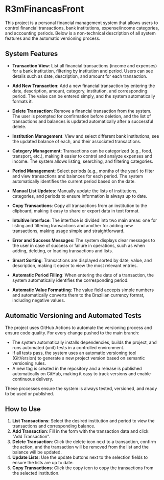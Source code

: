 # R3mFinancasFront

This project is a personal financial management system that allows users to control financial transactions, bank institutions, expense/income categories, and accounting periods. Below is a non-technical description of all system features and the automatic versioning process.

## System Features

- **Transaction View**: List all financial transactions (income and expenses) for a bank institution, filtering by institution and period. Users can see details such as date, description, and amount for each transaction.

- **Add New Transaction**: Add a new financial transaction by entering the date, description, amount, category, institution, and corresponding period. The value can be entered simply, and the system automatically formats it.

- **Delete Transaction**: Remove a financial transaction from the system. The user is prompted for confirmation before deletion, and the list of transactions and balances is updated automatically after a successful delete.

- **Institution Management**: View and select different bank institutions, see the updated balance of each, and their associated transactions.

- **Category Management**: Transactions can be categorized (e.g., food, transport, etc.), making it easier to control and analyze expenses and income. The system allows listing, searching, and filtering categories.

- **Period Management**: Select periods (e.g., months of the year) to filter and view transactions and balances for each period. The system automatically identifies the current period based on the date.

- **Manual List Updates**: Manually update the lists of institutions, categories, and periods to ensure information is always up to date.

- **Copy Transactions**: Copy all transactions from an institution to the clipboard, making it easy to share or export data in text format.

- **Intuitive Interface**: The interface is divided into two main areas: one for listing and filtering transactions and another for adding new transactions, making usage simple and straightforward.

- **Error and Success Messages**: The system displays clear messages to the user in case of success or failure in operations, such as when adding, deleting, or loading transactions and lists.

- **Smart Sorting**: Transactions are displayed sorted by date, value, and description, making it easier to view the most relevant entries.

- **Automatic Period Filling**: When entering the date of a transaction, the system automatically identifies the corresponding period.

- **Automatic Value Formatting**: The value field accepts simple numbers and automatically converts them to the Brazilian currency format, including negative values.

## Automatic Versioning and Automated Tests

The project uses GitHub Actions to automate the versioning process and ensure code quality. For every change pushed to the main branch:

- The system automatically installs dependencies, builds the project, and runs automated (unit) tests in a controlled environment.
- If all tests pass, the system uses an automatic versioning tool (GitVersion) to generate a new project version based on semantic versioning rules.
- A new tag is created in the repository and a release is published automatically on GitHub, making it easy to track versions and enable continuous delivery.

These processes ensure the system is always tested, versioned, and ready to be used or published.

## How to Use

1. **List Transactions**: Select the desired institution and period to view the transactions and corresponding balance.
2. **Add Transaction**: Fill in the form with the transaction data and click "Add Transaction".
3. **Delete Transaction**: Click the delete icon next to a transaction, confirm the action, and the transaction will be removed from the list and the balance will be updated.
4. **Update Lists**: Use the update buttons next to the selection fields to ensure the lists are up to date.
5. **Copy Transactions**: Click the copy icon to copy the transactions from the selected institution.
